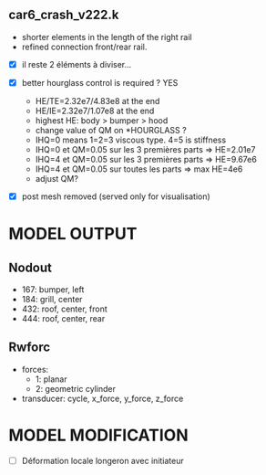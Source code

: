 
## car6_crash_v222.k
* shorter elements in the length of the right rail
* refined connection front/rear rail. 
* [x] il reste 2 éléments à diviser...
* [x] better hourglass control is required ? YES
  - HE/TE=2.32e7/4.83e8 at the end
  - HE/IE=2.32e7/1.07e8 at the end
  - highest HE: body > bumper > hood
  - change value of QM on *HOURGLASS ?
  - IHQ=0 means 1=2=3 viscous type.   4=5 is stiffness
  - IHQ=0 et QM=0.05 sur les 3 premières parts => HE=2.01e7
  - IHQ=4 et QM=0.05 sur les 3 premières parts => HE=9.67e6
  - IHQ=4 et QM=0.05 sur toutes les parts => max HE=4e6
  - adjust QM?
* [x] post mesh removed (served only for visualisation)



# MODEL OUTPUT
## Nodout
* 167: bumper, left
* 184: grill, center
* 432: roof, center, front
* 444: roof, center, rear 

## Rwforc
* forces:
  - 1: planar
  - 2: geometric cylinder
* transducer: cycle, x_force, y_force, z_force



# MODEL MODIFICATION

- [ ] Déformation locale longeron avec initiateur


